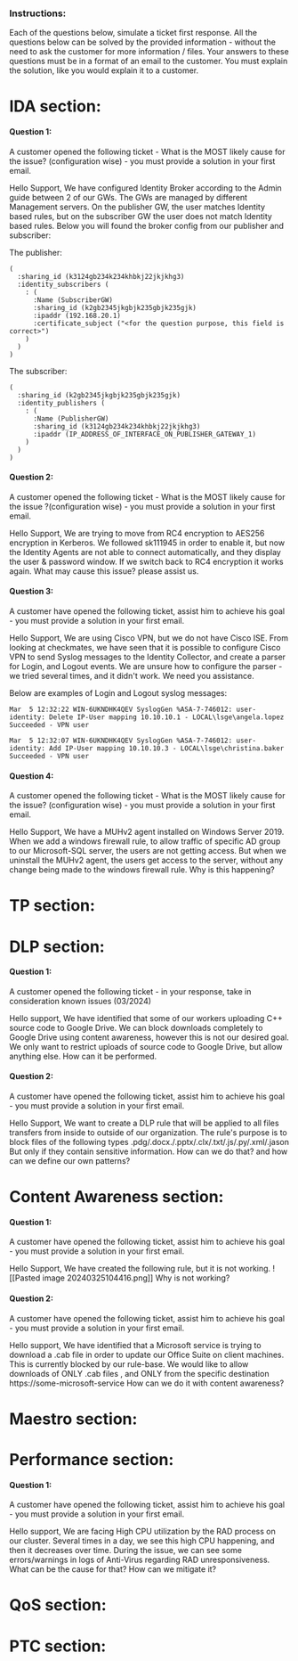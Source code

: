 
### Instructions:
Each of the  questions below, simulate a ticket first response.
All the questions below can be solved by the provided information - without the need to ask the customer for more information / files.
Your answers to these questions must be in a format of an email to the customer.
You must explain the solution, like you would explain it to a customer.


# IDA section:
#### **Question 1:** 
A customer opened the following ticket - What is the MOST likely cause for the issue? (configuration wise) - you must provide a solution in your first email.

Hello Support,
We have configured Identity Broker according to the Admin guide between 2 of our GWs.
The GWs are managed by different Management servers.
On the publisher GW, the user matches Identity based rules, but on the subscriber GW the user does not match Identity based rules.
Below you will found the broker config from our publisher and subscriber:

The publisher:
```
(
  :sharing_id (k3124gb234k234khbkj22jkjkhg3)
  :identity_subscribers (
    : (
      :Name (SubscriberGW)
      :sharing_id (k2gb2345jkgbjk235gbjk235gjk)
      :ipaddr (192.168.20.1)
      :certificate_subject ("<for the question purpose, this field is correct>")
    )
  )
)
```

The subscriber:
```
(
  :sharing_id (k2gb2345jkgbjk235gbjk235gjk)
  :identity_publishers (
    : (
      :Name (PublisherGW)
      :sharing_id (k3124gb234k234khbkj22jkjkhg3)
      :ipaddr (IP_ADDRESS_OF_INTERFACE_ON_PUBLISHER_GATEWAY_1)
    )
  )
)
```



#### **Question 2:** 
A customer opened the following ticket - What is the MOST likely cause for the issue ?(configuration wise) - you must provide a solution in your first email.

Hello Support,
We are trying to move from RC4 encryption to AES256 encryption in Kerberos.
We followed sk111945 in order to enable it, but now the Identity Agents are not able to connect automatically, and they display the user & password window.
If we switch back to RC4 encryption it works again.
What may cause this issue? please assist us.


#### **Question 3:** 
A customer have opened the following ticket, assist him to achieve his goal - you must provide a solution in your first email.

Hello Support,
We are using Cisco VPN, but we do not have Cisco ISE.
From looking at checkmates, we have seen that it is possible to configure Cisco VPN to send Syslog messages to the Identity Collector, and create a parser for Login, and Logout events.
We are unsure how to configure the parser - we tried several times, and it didn't work.
We need you assistance.

Below are examples of Login and Logout syslog messages:
```
Mar  5 12:32:22 WIN-6UKNDHK4QEV SyslogGen %ASA-7-746012: user-identity: Delete IP-User mapping 10.10.10.1 - LOCAL\lsge\angela.lopez Succeeded - VPN user
```
```
Mar  5 12:32:07 WIN-6UKNDHK4QEV SyslogGen %ASA-7-746012: user-identity: Add IP-User mapping 10.10.10.3 - LOCAL\lsge\christina.baker Succeeded - VPN user
```


#### **Question 4:** 
A customer opened the following ticket - What is the MOST likely cause for the issue? (configuration wise) - you must provide a solution in your first email.

Hello Support,
We have a MUHv2 agent installed on Windows Server 2019.
When we add a windows firewall rule, to allow traffic of specific AD group to our Microsoft-SQL server, the users are not getting access.
But when we uninstall the MUHv2 agent, the users get access to the server, without any change being made to the windows firewall rule.
Why is this happening?


# TP section:



# DLP section:

#### Question 1:
A customer opened the following ticket - in your response, take in consideration known issues (03/2024)

Hello support,
We have identified that some of our workers uploading C++ source code to Google Drive.
We can block downloads completely to Google Drive using content awareness, however this is not our desired goal.
We only want to restrict uploads of source code to Google Drive, but allow anything else.
How can it be performed.


#### Question 2:
A customer have opened the following ticket, assist him to achieve his goal - you must provide a solution in your first email.

Hello Support,
We want to create a DLP rule that will be applied to all files transfers from inside to outside of our organization.
The rule's purpose is to block files of the following types .pdg/.docx./.pptx/.clx/.txt/.js/.py/.xml/.jason
But only if they contain sensitive information.
How can we do that? and how can we define our own patterns?


# Content Awareness section:

#### Question 1:
A customer have opened the following ticket, assist him to achieve his goal - you must provide a solution in your first email.

Hello Support,
We have created the following rule, but it is not working.
![[Pasted image 20240325104416.png]]
Why is not working?

#### Question 2:
A customer have opened the following ticket, assist him to achieve his goal - you must provide a solution in your first email.

Hello support,
We have identified that a Microsoft service is trying to download a .cab file in order to update our Office Suite on client machines.
This is currently blocked by our rule-base.
We would like to allow downloads of ONLY .cab files , and ONLY  from the specific destination https://some-microsoft-service
How can we do it with content awareness?
# Maestro section:



# Performance section:

#### Question 1:
A customer have opened the following ticket, assist him to achieve his goal - you must provide a solution in your first email.

Hello support,
We are facing High CPU utilization by the RAD process on our cluster.
Several times in a day, we see this high CPU happening, and then it decreases over time.
During the issue, we can see some errors/warnings in logs of Anti-Virus regarding RAD unresponsiveness.
What can be the cause for that? How can we mitigate it? 



# QoS section:



# PTC section:





